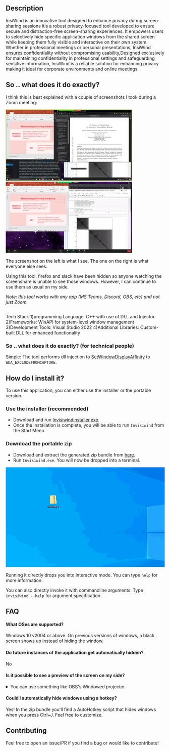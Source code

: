 ## Description 
InsiWind is an innovative tool designed to enhance privacy during screen-sharing sessions itis a robust privacy-focused tool developed to ensure secure and distraction-free screen-sharing experiences. It empowers users to selectively hide specific application windows from the shared screen while keeping them fully visible and interactive on their own system. Whether in professional meetings or personal presentations, InsiWind ensures confidentiality without compromising usability,Designed exclusively for maintaining confidentiality in professional settings and safeguarding sensitive information, InsiWind is a reliable solution for enhancing privacy making it ideal for corporate environments and online meetings.

## So .. what does it do exactly?

I think this is best explained with a couple of screenshots I took during a Zoom meeting:

<p float="left">
  <img src="./Misc/here.png" width="400" alt="What I see" />
  <img src="./Misc/there.png" width="400" alt="What they see" />
</p>

The screenshot on the left is what I see. The one on the right is what everyone else sees.

Using this tool, firefox and slack have been hidden so anyone watching the screenshare is unable to see those windows. However, I can continue to use them as usual on my side.

_Note: this tool works with any app (MS Teams, Discord, OBS, etc) and not just Zoom._
##
Tech Stack
1)programming Language: C++   with use of DLL and Injector 
2)Frameworks: WinAPI for system-level window management
3)Development Tools: Visual Studio 2022
4)Additional Libraries: Custom-built DLL for enhanced functionality

### So .. what does it do exactly? (for technical people)

Simple: The tool performs dll injection to [SetWindowDisplayAffinity](https://docs.microsoft.com/en-us/windows/win32/api/winuser/nf-winuser-setwindowdisplayaffinity) to `WDA_EXCLUDEFROMCAPTURE`.

## How do I install it?

To use this application, you can either use the installer or the portable version.

### Use the installer (recommended)

 - Download and run [InvisiwindInstaller.exe](https://github.com/radiantly/Invisiwind/releases/download/latest/InvisiwindInstaller.exe).
 - Once the installation is complete, you will be able to run `Invisiwind` from the Start Menu.

### Download the portable zip

- Download and extract the generated zip bundle from [here](https://github.com/radiantly/Invisiwind/releases/download/latest/Invisiwind.zip).
- Run `Invisiwind.exe`. You will now be dropped into a terminal.

![usage](./Misc/open.gif)

Running it directly drops you into interactive mode. You can type `help` for more information.

You can also directly invoke it with commandline arguments. Type `invisiwind --help` for argument specification.

## FAQ

#### What OSes are supported?

Windows 10 v2004 or above. On previous versions of windows, a black screen shows up instead of hiding the window.

#### Do future instances of the application get automatically hidden?

No

#### Is it possible to see a preview of the screen on my side?

<details>
<summary>You can use something like OBS's Windowed projector.</summary>

![Windowed Projector](./Misc/win-projector.png)

_Tip: you can hide this window from view too._

</details>

#### Could I automatically hide windows using a hotkey?

Yes! In the zip bundle you'll find a AutoHotkey script that hides windows when you press Ctrl+J. Feel free to customize.

## Contributing

Feel free to open an issue/PR if you find a bug or would like to contribute!

